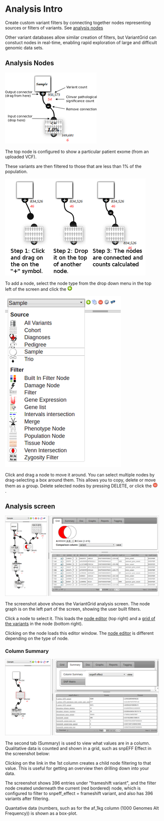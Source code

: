 # Analysis Intro

Create custom variant filters by connecting together nodes representing sources or filters of variants. See [analysis nodes](nodes.md)

Other variant databases allow similar creation of filters, but VariantGrid can constuct nodes in real-time, enabling rapid exploration of large and difficult genomic data sets.

## Analysis Nodes

![Sample Node connected to a Population Filter Node](images/vg_nodes_overview.png)

The top node is configured to show a particular patient exome (from an uploaded VCF).

These variants are then filtered to those that are less than 1% of the population.

![Connecting Nodes](images/vg_connect_steps.png)

To add a node, select the node type from the drop down menu in the top left of the screen and click the ![add button](../images/icons/add-icon.png)

![](images/add_sample_node.png)

Click and drag a node to move it around. You can select multiple nodes by drag-selecting a box around them. This allows you to copy, delete or move them as a group. Delete selected nodes by pressing DELETE, or click the ![delete button](../images/icons/delete-icon.png).

## Analysis screen

![](images/vg_analysis_overview.png)

The screenshot above shows the VariantGrid analysis screen. The node graph is on the left part of the screen, showing the user built filters.

Click a node to select it. This loads the [node editor](node_editors.md) (top right) and a [grid of the variants](analysis_grid.md) in the node (bottom right).

Clicking on the node loads this editor window. The [node editor](node_editors.md) is different depending on the type of node.

### Column Summary

![Node Summary](images/node_summary.png)

The second tab (Summary) is used to view what values are in a column. Qualitative data is counted and shown in a grid, such as snpEFF Effect in the screenshot below:

Clicking on the link in the 1st column creates a child node filtering to that value. This is useful for getting an overview then drilling down into your data.

The screenshot shows 396 entries under "frameshift variant", and the filter node created underneath the current (red bordered) node, which is configured to filter to snpeff_effect = frameshift variant, and also has 396 variants after filtering.

Quantative data (numbers, such as for the af_1kg column (1000 Genomes Alt Frequency)) is shown as a box-plot.

